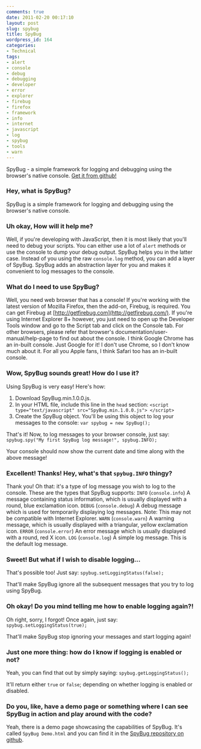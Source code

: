 ```yaml
---
comments: true
date: 2011-02-20 00:17:10
layout: post
slug: spybug
title: SpyBug
wordpress_id: 164
categories:
- Technical
tags:
- alert
- console
- debug
- debugging
- developer
- error
- explorer
- firebug
- firefox
- framework
- info
- internet
- javascript
- log
- spybug
- tools
- warn
---
```


SpyBug - a simple framework for logging and debugging using the browser's native console. [Get it from github!](https://github.com/rishabhsrao/SpyBug)


### Hey, what is SpyBug?


SpyBug is a simple framework for logging and debugging using the browser's native console.


### Uh okay, How will it help me?


Well, if you're developing with JavaScript, then it is most likely  that you'll need to debug your scripts. You can either use a lot of `alert` methods or use the console to dump your debug output. SpyBug helps you in the latter case. Instead of you using the raw `console.log` method, you can add a layer of SpyBug. SpyBug adds an abstraction layer  for you and makes it convenient to log messages to the console.


### What do I need to use SpyBug?


Well, you need web browser that has a console!
If you're working with the latest version of Mozilla Firefox, then the add-on, Firebug, is required. You can get Firebug at [http://getfirebug.com](http://getfirebug.com/).
If you're using Internet Explorer 8+ however, you just need to open up  the Developer Tools window and go to the Script tab and click on the  Console tab.
For other browsers, please refer that browser's documentation/user-manual/help-page to find out about the console.
I think Google Chrome has an in-built console. Just Google for it! I don't use Chrome, so I don't know much about it.
For all you Apple fans, I think Safari too has an in-built console.


### Wow, SpyBug sounds great! How do I use it?


Using SpyBug is very easy! Here's how:
1. Download SpyBug.min.1.0.0.js.
2. In your HTML file, include this line in the `head` section:
`<script type="text/javascript" src="SpyBug.min.1.0.0.js">
</script>`
3. Create the SpyBug object. You'll be using this object to log your messages to the console:
`var spybug = new SpyBug();`

That's it! Now, to log messages to your browser console, just say:
`spybug.spy("My first SpyBug log message!", spybug.INFO);`

Your console should now show the current date and time along with the above message!


### Excellent! Thanks! Hey, what's that `spybug.INFO` thingy?


Thank you! Oh that: it's a type of log message you wish to log to the console. These are the types that SpyBug supports:
`INFO` (`console.info`) A message containing status information, which is usually displayed with a round, blue exclamation icon.
`DEBUG` (`console.debug`) A debug message which is used for temporarily displaying log messages.
Note: This may not be compatible with Internet Explorer.
`WARN` (`console.warn`) A warning message, which is usually displayed with a triangular, yellow exclamation icon.
`ERROR` (`console.error`) An error message which is usually displayed with a round, red X icon.
`LOG` (`console.log`) A simple log message. This is the default log message.


### Sweet! But what if I wish to disable logging...


That's possible too! Just say:
`spybug.setLoggingStatus(false);`

That'll make SpyBug ignore all the subsequent messages that you try to log using SpyBug.


### Oh okay! Do you mind telling me how to enable logging again?!


Oh right, sorry, I forgot! Once again, just say:
`spybug.setLoggingStatus(true);`

That'll make SpyBug stop ignoring your messages and start logging again!


### Just one more thing: how do I know if logging is enabled or not?


Yeah, you can find that out by simply saying:
`spybug.getLoggingStatus();`

It'll return either `true` or `false`; depending on whether logging is enabled or disabled.


### Do you, like, have a demo page or something where I can see SpyBug in action and play around with the code?


Yeah, there is a demo page showcasing the capabilities of SpyBug. It's called `SpyBug Demo.html` and you can find it in the [SpyBug repository on github](https://github.com/rishabhsrao/SpyBug).
